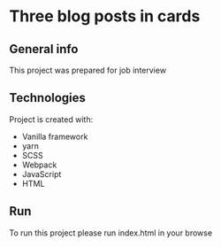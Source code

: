 # Three blog posts in cards

## General info
This project was prepared for job interview

## Technologies
Project is created with:
* Vanilla framework
* yarn
* SCSS
* Webpack
* JavaScript
* HTML

## Run
To run this project please run index.html in your browse
